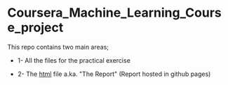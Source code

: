 # Coursera_Machine_Learning_Course_project

This repo contains two main areas;

 + 1- All the files for the practical exercise

 + 2- The [html](https://wathnai.github.io/Coursera_Machine_Learning_Course_project/) file a.ka. "The Report" (Report hosted in github pages)
